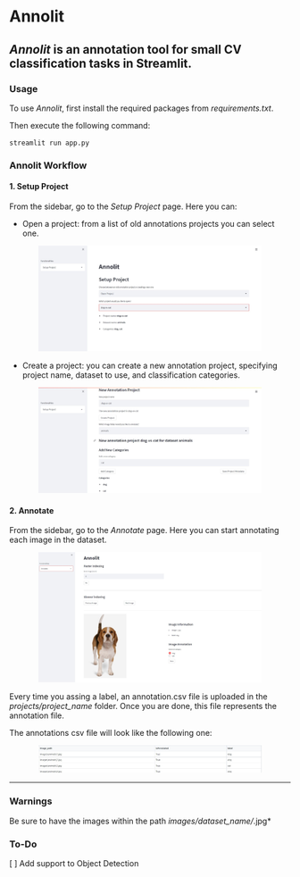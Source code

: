 # **Annolit**

## *Annolit* is an annotation tool for small CV classification tasks in Streamlit.

### **Usage** 

To use *Annolit*, first install the required packages from *requirements.txt*.

Then execute the following command:

```
streamlit run app.py
```

### **Annolit Workflow**

#### **1. Setup Project**
From the sidebar, go to the *Setup Project* page. Here you can:
* Open a project: from a list of old annotations projects you can select one.
<p align="center">
    <img src="static/open_project.jpg" width="400px"></img>
</p>
    
* Create a project: you can create a new annotation project, specifying project name, dataset to use, and classification categories.
<p align="center">
    <img src="static/create_project.jpg" width="400px"></img>
</p>

        
#### **2. Annotate**
From the sidebar, go to the *Annotate* page. Here you can start annotating each image in the dataset.
<p align="center">
    <img src="static/annotate.jpg" width="400px"></img>
</p>
    
Every time you assing a label, an annotation.csv file is uploaded in the *projects/project_name* folder. Once you are done, this file represents the annotation file.

The annotations csv file will look like the following one:
<p align="center">
    <img src="static/annotations.jpg" width="400px"></img>
</p>


----------
### **Warnings**
Be sure to have the images within the path *images/dataset_name/*.jpg*

### **To-Do**
[ ] Add support to Object Detection
    
